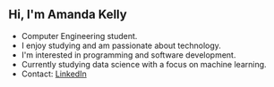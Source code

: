 ## Hi, I'm Amanda Kelly
- Computer Engineering student.  
- I enjoy studying and am passionate about technology.  
- I'm interested in programming and software development.  
- Currently studying data science with a focus on machine learning.  
- Contact: [LinkedIn](https://linkedin.com/in/amanda-kelly-caetano-7327ba269)
